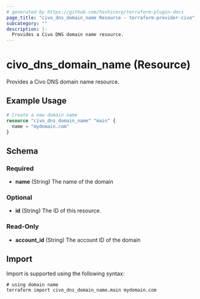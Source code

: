 ```yaml
---
# generated by https://github.com/hashicorp/terraform-plugin-docs
page_title: "civo_dns_domain_name Resource - terraform-provider-civo"
subcategory: ""
description: |-
  Provides a Civo DNS domain name resource.
---
```


# civo_dns_domain_name (Resource)

Provides a Civo DNS domain name resource.

## Example Usage

```terraform
# Create a new domain name
resource "civo_dns_domain_name" "main" {
  name = "mydomain.com"
}
```

<!-- schema generated by tfplugindocs -->
## Schema

### Required

- **name** (String) The name of the domain

### Optional

- **id** (String) The ID of this resource.

### Read-Only

- **account_id** (String) The account ID of the domain

## Import

Import is supported using the following syntax:

```shell
# using domain name
terraform import civo_dns_domain_name.main mydomain.com
```
